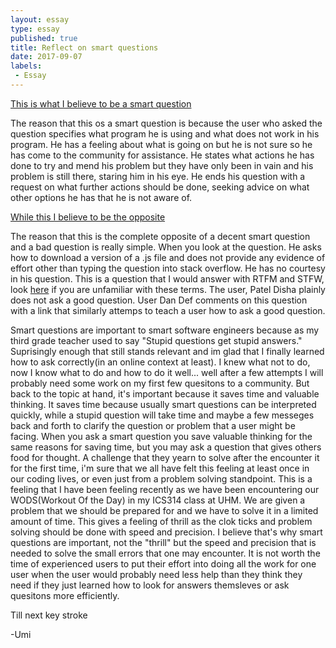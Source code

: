 ```yaml
---
layout: essay
type: essay
published: true
title: Reflect on smart questions
date: 2017-09-07
labels:
 - Essay
---
```


[This is what I believe to be a smart question](https://stackoverflow.com/questions/46013170/react-native-0-47-1-hot-reload-is-not-reflecting-code-changes-on-macos)

The reason that this os a smart question is because the user who asked the question specifies what program he is using and what does not work in his program. He has a feeling about what is going on but he is not sure so he has come to the community for assistance. He states what actions he has done to try and mend his problem but they have only been in vain and his problem is still there, staring him in his eye. He ends his question with a request on what further actions should be done, seeking advice on what other options he has that he is not aware of.


[While this I believe to be the opposite](https://stackoverflow.com/questions/46110142/how-to-download-5th-version-of-turn-js)

The reason that this is the complete opposite of a decent smart question and a bad question is really simple. When you look at the question. He asks how to download a version of a .js file and does not provide any evidence of effort other than typing the question into stack overflow. He has no courtesy in his question. This is a question that I would answer with RTFM and STFW, look [here](http://www.catb.org/esr/faqs/smart-questions.html#rtfm) if you are unfamiliar with these terms. The user, Patel Disha plainly does not ask a good question. User Dan Def comments on this question with a link that similarly attemps to teach a user how to ask a good question.


Smart questions are important to smart software engineers because as my third grade teacher used to say "Stupid questions get stupid answers." Suprisingly enough that still stands relevant and im glad that I finally learned how to ask correctly(in an online context at least). I knew what not to do, now I know what to do and how to do it well... well after a few attempts I will probably need some work on my first few quesitons to a community. But back to the topic at hand, it's important because it saves time and valuable thinking. It saves time because usually smart questions can be interpreted quickly, while a stupid question will take time and maybe a few messeges back and forth to clarify the question or problem that a user might be facing. When you ask a smart question you save valuable thinking for the same reasons for saving time, but you may ask a question that gives others food for thought. A challenge that they yearn to solve after the encounter it for the first time, i'm sure that we all have felt this feeling at least once in our coding lives, or even just from a problem solving standpoint. This is a feeling that I have been feeling recently as we have been encountering our WODS(Workout Of the Day) in my ICS314 class at UHM. We are given a problem that we should be prepared for and we have to solve it in a limited amount of time. This gives a feeling of thrill as the clok ticks and problem solving should be done with speed and precision. I believe that's why smart questions are important, not the "thrill" but the speed and precision that is needed to solve the small errors that one may encounter. It is not worth the time of experienced users to put their effort into doing all the work for one user when the user would probably need less help than they think they need if they just learned how to look for answers themsleves or ask quesitons more efficiently.




Till next key stroke

-Umi
